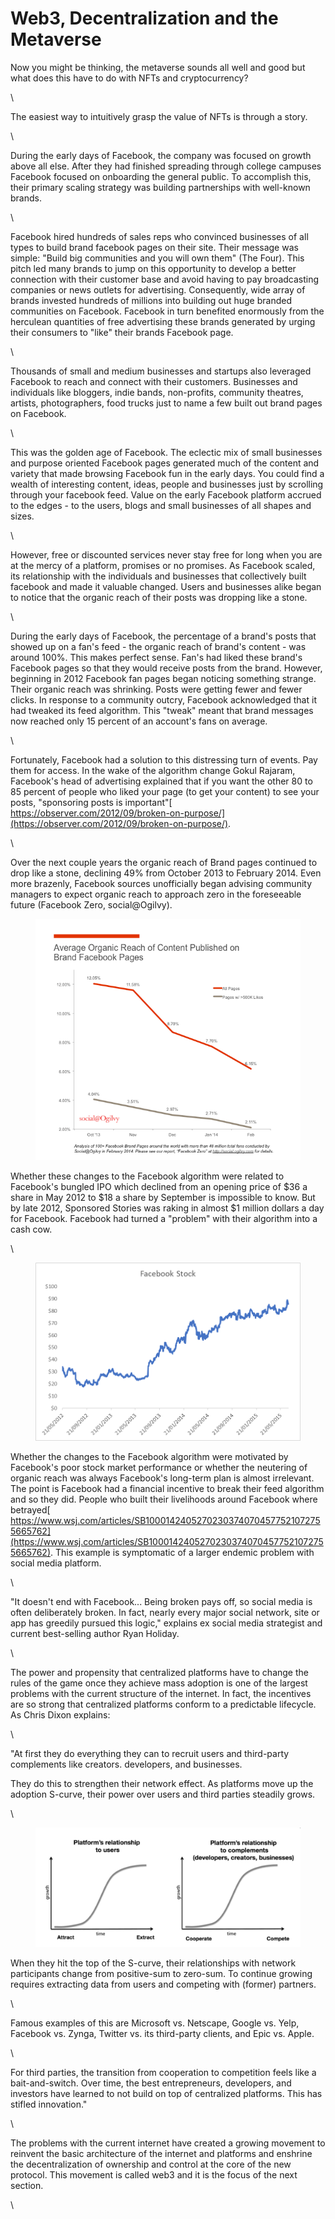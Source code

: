 # Web3, Decentralization and the Metaverse

Now you might be thinking, the metaverse sounds all well and good but what does this have to do with NFTs and cryptocurrency?

\


The easiest way to intuitively grasp the value of NFTs is through a story.

\


During the early days of Facebook, the company was focused on growth above all else. After they had finished spreading through college campuses Facebook focused on onboarding the general public. To accomplish this, their primary scaling strategy was building partnerships with well-known brands.

\


Facebook hired hundreds of sales reps who convinced businesses of all types to build brand facebook pages on their site. Their message was simple: "Build big communities and you will own them" (The Four). This pitch led many brands to jump on this opportunity to develop a better connection with their customer base and avoid having to pay broadcasting companies or news outlets for advertising. Consequently, wide array of brands invested hundreds of millions into building out huge branded communities on Facebook. Facebook in turn benefited enormously from the herculean quantities of free advertising these brands generated by urging their consumers to "like" their brands Facebook page.

\


Thousands of small and medium businesses and startups also leveraged Facebook to reach and connect with their customers. Businesses and individuals like bloggers, indie bands, non-profits, community theatres, artists, photographers, food trucks just to name a few built out brand pages on Facebook.

\


This was the golden age of Facebook. The eclectic mix of small businesses and purpose oriented Facebook pages generated much of the content and variety that made browsing Facebook fun in the early days. You could find a wealth of interesting content, ideas, people and businesses just by scrolling through your facebook feed. Value on the early Facebook platform accrued to the edges - to the users, blogs and small businesses of all shapes and sizes.

\


However, free or discounted services never stay free for long when you are at the mercy of a platform, promises or no promises. As Facebook scaled, its relationship with the individuals and businesses that collectively built facebook and made it valuable changed. Users and businesses alike began to notice that the organic reach of their posts was dropping like a stone.

\


During the early days of Facebook, the percentage of a brand's posts that showed up on a fan's feed - the organic reach of brand's content - was around 100%. This makes perfect sense. Fan's had liked these brand's Facebook pages so that they would receive posts from the brand. However, beginning in 2012 Facebook fan pages began noticing something strange. Their organic reach was shrinking. Posts were getting fewer and fewer clicks. In response to a community outcry, Facebook acknowledged that it had tweaked its feed algorithm. This "tweak" meant that brand messages now reached only 15 percent of an account's fans on average.

\


Fortunately, Facebook had a solution to this distressing turn of events. Pay them for access. In the wake of the algorithm change Gokul Rajaram, Facebook's head of advertising explained that if you want the other 80 to 85 percent of people who liked your page (to get your content) to see your posts, "sponsoring posts is important"[ https://observer.com/2012/09/broken-on-purpose/](https://observer.com/2012/09/broken-on-purpose/).

\


Over the next couple years the organic reach of Brand pages continued to drop like a stone, declining 49% from October 2013 to February 2014. Even more brazenly, Facebook sources unofficially began advising community managers to expect organic reach to approach zero in the foreseeable future (Facebook Zero, social@Ogilvy).



<figure><img src="../.gitbook/assets/image (4).png" alt=""><figcaption></figcaption></figure>

Whether these changes to the Facebook algorithm were related to Facebook's bungled IPO which declined from an opening price of $36 a share in May 2012 to $18 a share by September is impossible to know. But by late 2012, Sponsored Stories was raking in almost $1 million dollars a day for Facebook. Facebook had turned a "problem" with their algorithm into a cash cow.

\


<figure><img src="../.gitbook/assets/image (1).png" alt=""><figcaption></figcaption></figure>

Whether the changes to the Facebook algorithm were motivated by Facebook's poor stock market performance or whether the neutering of organic reach was always Facebook's long-term plan is almost irrelevant. The point is Facebook had a financial incentive to break their feed algorithm and so they did. People who built their livelihoods around Facebook where betrayed[ https://www.wsj.com/articles/SB10001424052702303740704577521072755665762](https://www.wsj.com/articles/SB10001424052702303740704577521072755665762). This example is symptomatic of a larger endemic problem with social media platform.

\


"It doesn't end with Facebook... Being broken pays off, so social media is often deliberately broken. In fact, nearly every major social network, site or app has greedily pursued this logic," explains ex social media strategist and current best-selling author Ryan Holiday.

\


The power and propensity that centralized platforms have to change the rules of the game once they achieve mass adoption is one of the largest problems with the current structure of the internet. In fact, the incentives are so strong that centralized platforms conform to a predictable lifecycle. As Chris Dixon explains:

\


"At first they do everything they can to recruit users and third-party complements like creators. developers, and businesses.

They do this to strengthen their network effect. As platforms move up the adoption S-curve, their power over users and third parties steadily grows.

\


<figure><img src="../.gitbook/assets/image.png" alt=""><figcaption></figcaption></figure>

When they hit the top of the S-curve, their relationships with network participants change from positive-sum to zero-sum. To continue growing requires extracting data from users and competing with (former) partners.

\


Famous examples of this are Microsoft vs. Netscape, Google vs. Yelp, Facebook vs. Zynga, Twitter vs. its third-party clients, and Epic vs. Apple.

\


For third parties, the transition from cooperation to competition feels like a bait-and-switch. Over time, the best entrepreneurs, developers, and investors have learned to not build on top of centralized platforms. This has stifled innovation."

\


The problems with the current internet have created a growing movement to reinvent the basic architecture of the internet and platforms and enshrine the decentralization of ownership and control at the core of the new protocol. This movement is called web3 and it is the focus of the next section.&#x20;

\
